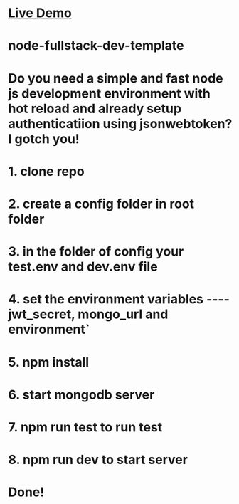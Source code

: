 # [Live Demo](https://kf-node-auth.herokuapp.com/)

# node-fullstack-dev-template
# Do you need a simple and fast node js development environment with hot reload and already setup authenticatiion using jsonwebtoken? I gotch you!

# 1. clone repo
# 2. create a config folder in root folder
# 3. in the folder of config your test.env and dev.env file
# 4. set the environment variables  ---- jwt_secret, mongo_url and environment`
# 5. npm install
# 6. start mongodb server
# 7. npm run test to run test
# 8. npm  run dev to start server
# Done!



